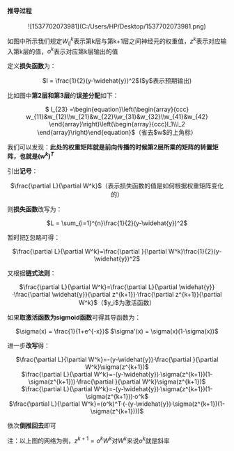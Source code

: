 

#### 推导过程

<center>![1537702073981](C:/Users/HP/Desktop/1537702073981.png)</center>



如图中所示我们规定$W_{ij}^k$表示第k层与第k+1层之间神经元的权重值，$z^k$表示对应输入第k层的值，$o^k$表示对应第k层输出的值

定义**损失函数**为：

<center>$l = \frac{1}{2}(y-\widehat{y})^2$($y$表示预期输出)</center>

比如图中**第2层和第3层**的**误差分配**如下：

<center>$ l_{23} =\begin{equation}\left(\begin{array}{ccc} w_{11}&w_{12}\\w_{21}&w_{22}\\w_{31}&w_{32}\\w_{41}&w_{42}                 \end{array}\right)\left(\begin{array}{ccc}l_1\\l_2 \end{array}\right)\end{equation}$（省去$w$的上角标）</center>

我们可以发现：**此处的权重矩阵就是前向传播的时候第2层所乘的矩阵的转置矩阵，也就是$(w^k)^T$**

引出**记号**：

<center>$\frac{\partial L}{\partial W^k}​$（表示损失函数的值是如何根据权重矩阵变化的）</center>

则**损失函数**改写为：

<center>$L = \sum_{i=1}^{n}\frac{1}{2}(y-\widehat{y})^2$</center>

暂时把$\sum$忽略可得：

<center>$\frac{\partial L}{\<span class="md-search-hit">part</span>ial W^k}=\frac{\partial }{\<span class="md-search-hit">part</span>ial W^k}\frac{1}{2}(y-\widehat{y})^2​$</center>

又根据**链式法则**：

<center>$\frac{\partial L}{\partial W^k}=\frac{\partial L}{\partial \widehat{y}}·\frac{\partial \widehat{y}}{\partial z^{k+1}}·\frac{\partial z^{k+1}}{\partial W^k}$（$y_i$为激活函数）</center>

如果**取激活函数为sigmoid函数**可得其导函数为：

<center>$\sigma(x) = \frac{1}{1+e^{-x}}$         $\sigma'(x) = \sigma(x)(1-\sigma(x))$</center>

进一步**改写**得：

<center>$\frac{\partial L}{\partial W^k}=-(y-\widehat{y})·\frac{\partial }{\partial W^k}\sigma(z^{k+1})​$</center>

<center>$\frac{\partial L}{\partial W^k}=-(y-\widehat{y})·\sigma(z^{k+1})(1-\sigma(z^{k+1}))·\frac{\partial }{\partial W^k}\sigma(z^{k+1})​$</center>

<center>$\frac{\partial L}{\partial W^k}=-(y-\widehat{y})·\sigma(z^{k+1})(1-\sigma(z^{k+1}))·o^k​$</center>

<center>$\frac{\partial L}{\partial W^k}=(o^k)^T·(-(y-\widehat{y})·\sigma(z^{k+1})(1-\sigma(z^{k+1})))​$</center>

依次**倒推回去**即可

注：以上图的网络为例，$z^{k+1}=o^kW^k$对$W^k$来说$o^k$就是斜率



















